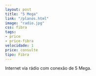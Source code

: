 ```yaml
---
layout: post
title: "5 Mega"
link: "/planos.html"
image: "radio.jpg"
css: fibra
tags:
- price
- price-fibra
velocidade: 1
price: consulte
tipo: Fibra
---
```


Internet via rádio com conexão de 5 Mega.